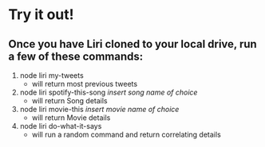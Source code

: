 # Try it out!

## Once you have Liri cloned to your local drive, run a few of these commands:

1.  node liri my-tweets
    * will return most previous tweets
2.  node liri spotify-this-song _insert song name of choice_
    * will return Song details
3.  node liri movie-this _insert movie name of choice_
    * will return Movie details
4.  node liri do-what-it-says
    * will run a random command and return correlating details
